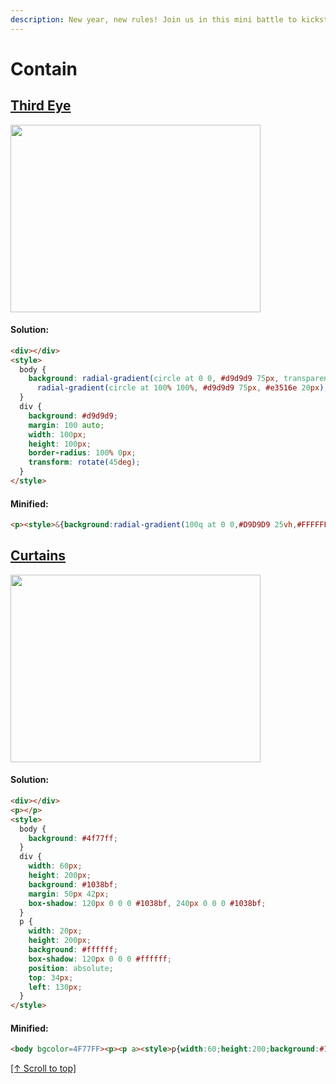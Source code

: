 ```yaml
---
description: New year, new rules! Join us in this mini battle to kickstart the year!
---
```


# Contain

## [Third Eye](https://cssbattle.dev/play/141)

<img width="400px" height="300px" loading="lazy" src="https://cssbattle.dev/targets/141.png">

#### Solution:

```html
<div></div>
<style>
  body {
    background: radial-gradient(circle at 0 0, #d9d9d9 75px, transparent 20px),
      radial-gradient(circle at 100% 100%, #d9d9d9 75px, #e3516e 20px);
  }
  div {
    background: #d9d9d9;
    margin: 100 auto;
    width: 100px;
    height: 100px;
    border-radius: 100% 0px;
    transform: rotate(45deg);
  }
</style>
```

#### Minified:

```html
<p><style>&{background:radial-gradient(100q at 0 0,#D9D9D9 25vh,#FFFFFF00 0),radial-gradient(100q at 100%100%,#D9D9D9 25vh,#E3516E 0)}p{background:#D9D9D9;margin:26%142;width:100;height:100;border-radius:100%0;rotate:45deg
```

## [Curtains](https://cssbattle.dev/play/142)

<img width="400px" height="300px" loading="lazy" src="https://cssbattle.dev/targets/142.png">

#### Solution:

```html
<div></div>
<p></p>
<style>
  body {
    background: #4f77ff;
  }
  div {
    width: 60px;
    height: 200px;
    background: #1038bf;
    margin: 50px 42px;
    box-shadow: 120px 0 0 0 #1038bf, 240px 0 0 0 #1038bf;
  }
  p {
    width: 20px;
    height: 200px;
    background: #ffffff;
    box-shadow: 120px 0 0 0 #ffffff;
    position: absolute;
    top: 34px;
    left: 130px;
  }
</style>
```

#### Minified:

```html
<body bgcolor=4F77FF><p><p a><style>p{width:60;height:200;background:#1038BF;color:1038BF;margin:50 42;box-shadow:30vw 0,60vw 0}[a]{width:20;background:#FFF;box-shadow:30vw 0#FFF;margin:-65%122
```

[\[↑ Scroll to top\]](#contain)
